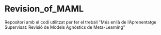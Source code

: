 # Revision_of_MAML
Repositori amb el codi utilitzat per fer el treball "Més enllà de l’Aprenentatge Supervisat: Revisió de Models Agnòstics de Meta-Learning"

